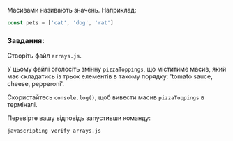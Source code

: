 Масивами називають значень. Наприклад:

```js
const pets = ['cat', 'dog', 'rat']
```

### Завдання:

Створіть файл `arrays.js`.

У цьому файлі оголосіть змінну `pizzaToppings`, що міститиме масив, який має складатись із трьох елементів в такому порядку: 'tomato sauce, cheese, pepperoni'.

Скористайтесь `console.log()`, щоб вивести масив `pizzaToppings` в терміналі.

Перевірте вашу відповідь запустивши команду:

```bash
javascripting verify arrays.js
```

